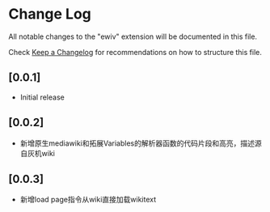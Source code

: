 # Change Log

All notable changes to the "ewiv" extension will be documented in this file.

Check [Keep a Changelog](http://keepachangelog.com/) for recommendations on how to structure this file.

## [0.0.1]

- Initial release

## [0.0.2]

- 新增原生mediawiki和拓展Variables的解析器函数的代码片段和高亮，描述源自灰机wiki

## [0.0.3]

- 新增load page指令从wiki直接加载wikitext